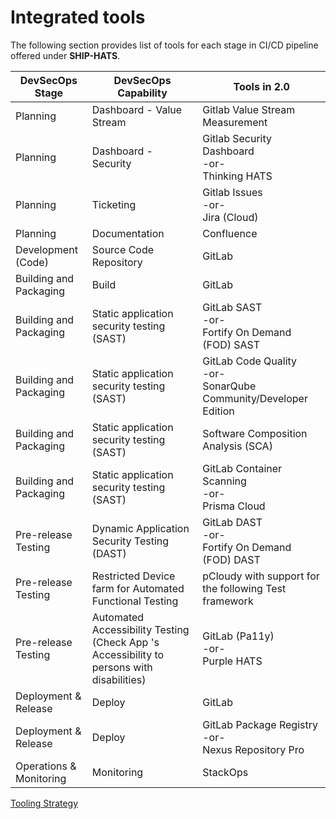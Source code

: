 # Integrated tools


<!--![Tools in SHIP-HATS](./images/tools.png)-->

The following section provides list of tools for each stage in CI/CD pipeline offered under **SHIP-HATS**. 

|DevSecOps Stage|DevSecOps Capability|Tools in 2.0|
|---|---|---|
|Planning|Dashboard - Value Stream|Gitlab Value Stream Measurement|
|Planning|Dashboard - Security|Gitlab Security Dashboard<br>-or-<br>Thinking HATS	
|Planning|Ticketing|Gitlab Issues<br>-or-<br>Jira (Cloud)|
|Planning|Documentation|Confluence|GitLab Wiki<br>-or-<br>Confluence (Cloud)|
|Development (Code)|Source Code Repository|GitLab|
|Building and Packaging|Build|GitLab|
|Building and Packaging|Static application security testing (SAST)|GitLab SAST<br>-or-<br>Fortify On Demand (FOD) SAST|
|Building and Packaging|Static application security testing (SAST)|GitLab Code Quality <br>-or-<br>SonarQube Community/Developer Edition|
|Building and Packaging|Static application security testing (SAST)|Software Composition Analysis (SCA)| GitLab Dependency Scanning<br>-or-<br>Nexus IQ Server
|Building and Packaging|Static application security testing (SAST)|GitLab Container Scanning<br>-or-<br>Prisma Cloud|
|Pre-release Testing|Dynamic Application Security Testing (DAST) |GitLab DAST<br>-or-<br>Fortify On Demand (FOD) DAST|
|Pre-release Testing|Restricted Device farm for Automated Functional Testing|pCloudy with support for the following Test framework|
|Pre-release Testing|Automated Accessibility Testing (Check App 's Accessibility to persons with disabilities)|GitLab (Pa11y)<br>-or-<br>Purple HATS
|Deployment & Release|Deploy|GitLab|
|Deployment & Release|Deploy|GitLab Package Registry <br>-or-<br>Nexus Repository Pro
|Operations & Monitoring|Monitoring|StackOps|

[Tooling Strategy](./migration/tooling-strategy.md ':include')


<!--
|DevSecOps Stage|DevSecOps Capability|Tools in 1.0|Tools in 2.0|
|---|---|---|---|
|Planning|Dashboard - Value Stream|None|Gitlab Value Stream Measurement|
-|Dashboard - Security|Thinking HATS|Gitlab Security Dashboard<br>-or-<br>Thinking HATS	
-|Ticketing|Jira|Gitlab Issues<br>-or-<br>Jira (Cloud)|
-|Documentation|Confluence|GitLab Wiki<br>-or-<br>Confluence (Cloud)|
|Development (Code)|Source Code Repository|Bitbucket|GitLab|
|Building and Packaging|Build|Bamboo|GitLab|
-|Static application security testing (SAST)|Fortify Static Code Analyzer|GitLab SAST<br>-or-<br>Fortify On Demand (FOD) SAST|
-|-|SonarQube Community/Developer Edition|GitLab Code Quality <br>-or-<br>SonarQube Community/Developer Edition|
-|-|Software Composition Analysis (SCA)|Nexus IQ Server| GitLab Dependency Scanning<br>-or-<br>Nexus IQ Server
-|-|Container image scanning|Prisma Cloud|GitLab Container Scanning<br>-or-<br>Prisma Cloud|
|Pre-release Testing|Dynamic Application Security Testing (DAST) |Fortify WebInspect Enterprise|GitLab DAST<br>-or-<br>Fortify On Demand (FOD) DAST|
-|Restricted Device farm for Automated Functional Testing|pCloudy with support for the following Test framework <ul>|pCloudy with support for the following Test framework|
-|Automated Accessibility Testing (Check App 's Accessibility to persons with disabilities)|Purple HATS|GitLab (Pa11y)<br>-or-<br>Purple HATS
|Deployment & Release|Deploy|Digital.ai|GitLab|
-|-|Nexus Repository Pro|GitLab Package Registry <br>-or-<br>Nexus Repository Pro
|Operations & Monitoring|Monitoring|NA|StackOps|

-->
<!--
For information on specific versions of Tools in SHIP-HATS, refer to the [Tools](https://docs.developer.tech.gov.sg/docs/ship-hats-tools/#/tools-overview) documentation. -->

<!--
### Project Management Tools

| Tool | Description | Links |
| --- | --- | --- |
![Confluence](./images/confluence.png ':size=70%')|Shared space for collaboration to view, access, and manage all tasks and problems for the entire team enforces the idea of shared responsibility. Shared knowledge and environment to encourage experimentation. With Confluence Cloud, Atlassian hosts your site for you to provide you immediate access to latest features.| [Overview](https://www.atlassian.com/software/confluence/guides/get-started/confluence-overview) & [Tutorial](https://www.atlassian.com/software/confluence/guides/get-started/set-up) |
![Jira](./images/jira.png ':size=80%')|Project management tool that is used to view, track, and manage projects and the progress of your team's tasks or bugs for a sprint displayed in an agile board. With Jira Software Cloud, Atlassian hosts and sets up your Jira Software site in the cloud for you. This allows you to get started quickly and easily without the need to manage the technical complexity of hosting yourself. | [Overview](https://www.atlassian.com/software/jira/guides/getting-started/overview) & [Tutorial](https://www.atlassian.com/software/jira/guides/getting-started/basics) |

### Build Tools

| Tool | Description | Links |
| --- | --- | --- |  
![GitLab](./images/gitlab.png ':size=50%')<br>**GitLab**|Tool for Continuous Integration that enables constant merging and testing of code, which leads to early defect detection and saves time to fix merge issues. This also enables the development teams to receive rapid feedback on their work. |  [Get Started with GitLab](https://docs.gitlab.com/ee/user/index.html) & [Tutorials](https://docs.gitlab.com/ee/tutorials/)|

### QA & Security Tools

| Tool | Description | Links |
| --- | --- | --- |
![Nexus Repository](./images/nexus-repo-pro.png ':size=50%') <br> **Nexus Repository Manager**| Tool for artifact management to ensure that the development, build, and production environments deploy consistent artifacts. This tool helps in reducing errors due to differences in build artifacts. This tool also provides version control for release artifacts for better control and easier rollback. | [Overview](https://www.sonatype.com/product-nexus-repository) & [Tutorials](https://help.sonatype.com/learning/repository-manager-3)|
| ![Nexus IQ](./images/nexus-iq.png ':size=50%')<br> **Nexus IQ**| Tool for scanning application binaries and open source libraries for all popular formats, including NPM, Nuget, Maven, Bowser, and more. This tool continuously monitors and alerts users of open-source vulnerabilities. | [Overview](https://www.sonatype.com/nexus-iq-server) & [Getting Started](https://help.sonatype.com/iqserver)|  
| ![pCloudy](./images/pcloudy.png ':size=80%') <br> **pCloudy Test Farm**| Tool to run automated tests on browsers (desktop and mobile) and mobile apps. Automation is triggered from Bamboo using the [Robot Framework](https://robotframework.org/). | [Overview](https://www.pcloudy.com/) |
| ![SonarQube](./images/sonarqube.png ':size=80%') | Automatic code review tool to detect bugs, vulnerabilities, and code smell. 15 supported base languages include C#, Java, CSS, VB.NET, JavaScript, XML, TypeScript, Python, Flex, Kotlin, PHP, Go, Ruby, HTML, and Scala. | [Overview](https://docs.sonarqube.org/latest/) |
| ![FOD](./images/fod.png ':size=50%') <br> **Fortify on Demand**| Tool that identifies vulnerabilities without the need for external infrastructure or resources. | [Overview & Free Trial](https://www.microfocus.com/en-us/cyberres/application-security/fortify-on-demand) |  
|![](./images/prisma-cloud.png ':size=80%')<br>**Prisma Cloud**|Container vulnerability scanner that protects custom container images, configured by subscribers.|[Overview](https://docs.paloaltonetworks.com/prisma/prisma-cloud.html)|


-->